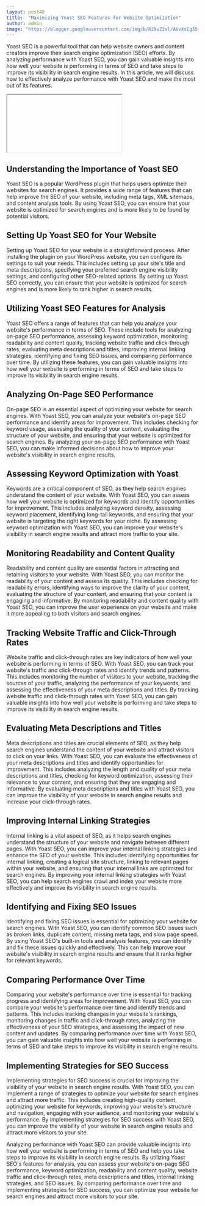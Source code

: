 ```yaml
---
layout: post48
title:  "Maximizing Yoast SEO Features for Website Optimization"
author: admin
image: "https://blogger.googleusercontent.com/img/b/R29vZ2xl/AVvXsEg35spi3N1labAhT4M0wJ5iXGnvmuoGPJX_DUQeQsE2jZ0UTFBwG5KzpFJXIwQ8i2pIt2p3YMeofqnLbpy-cDbKfMHlY_lWwAt_8j85tmxF0WNepaqDqqwYCYHqO4wyvQCyJ7TylYGOQ1siMlxjHNxIpLB96iJBYvjSDlztQikD9Jc7-hUNQEeM9XwySUDB/s1600/20240511_085255.jpg"
---
```




<p>Yoast SEO is a powerful tool that can help website owners and content creators improve their search engine optimization (SEO) efforts. By analyzing performance with Yoast SEO, you can gain valuable insights into how well your website is performing in terms of SEO and take steps to improve its visibility in search engine results. In this article, we will discuss how to effectively analyze performance with Yoast SEO and make the most out of its features.</p>
<iframe src="" />

<iframe width=”100%″ height="auto" loading=”lazy” src=”https://video.twimg.com/ext_tw_video/1693903818025537537/pu/vid/540x540/Cgi5QtGgOhX1ASZR.mp4” title=”Maximizing Yoast SEO Features for Website Optimization” frameborder=”0″ allow=”accelerometer; autoplay; clipboard-write; encrypted-media; gyroscope; picture-in-picture” allowfullscreen="" ></iframe>

<h2>Understanding the Importance of Yoast SEO</h2>
<p>Yoast SEO is a popular WordPress plugin that helps users optimize their websites for search engines. It provides a wide range of features that can help improve the SEO of your website, including meta tags, XML sitemaps, and content analysis tools. By using Yoast SEO, you can ensure that your website is optimized for search engines and is more likely to be found by potential visitors.</p>
<h2>Setting Up Yoast SEO for Your Website</h2>
<p>Setting up Yoast SEO for your website is a straightforward process. After installing the plugin on your WordPress website, you can configure its settings to suit your needs. This includes setting up your site's title and meta descriptions, specifying your preferred search engine visibility settings, and configuring other SEO-related options. By setting up Yoast SEO correctly, you can ensure that your website is optimized for search engines and is more likely to rank higher in search results.</p>
<h2>Utilizing Yoast SEO Features for Analysis</h2>
<p>Yoast SEO offers a range of features that can help you analyze your website's performance in terms of SEO. These include tools for analyzing on-page SEO performance, assessing keyword optimization, monitoring readability and content quality, tracking website traffic and click-through rates, evaluating meta descriptions and titles, improving internal linking strategies, identifying and fixing SEO issues, and comparing performance over time. By utilizing these features, you can gain valuable insights into how well your website is performing in terms of SEO and take steps to improve its visibility in search engine results.</p>
<h2>Analyzing On-Page SEO Performance</h2>
<p>On-page SEO is an essential aspect of optimizing your website for search engines. With Yoast SEO, you can analyze your website's on-page SEO performance and identify areas for improvement. This includes checking for keyword usage, assessing the quality of your content, evaluating the structure of your website, and ensuring that your website is optimized for search engines. By analyzing your on-page SEO performance with Yoast SEO, you can make informed decisions about how to improve your website's visibility in search engine results.</p>
<h2>Assessing Keyword Optimization with Yoast</h2>
<p>Keywords are a critical component of SEO, as they help search engines understand the content of your website. With Yoast SEO, you can assess how well your website is optimized for keywords and identify opportunities for improvement. This includes analyzing keyword density, assessing keyword placement, identifying long-tail keywords, and ensuring that your website is targeting the right keywords for your niche. By assessing keyword optimization with Yoast SEO, you can improve your website's visibility in search engine results and attract more traffic to your site.</p>
<h2>Monitoring Readability and Content Quality</h2>
<p>Readability and content quality are essential factors in attracting and retaining visitors to your website. With Yoast SEO, you can monitor the readability of your content and assess its quality. This includes checking for readability errors, identifying ways to improve the clarity of your content, evaluating the structure of your content, and ensuring that your content is engaging and informative. By monitoring readability and content quality with Yoast SEO, you can improve the user experience on your website and make it more appealing to both visitors and search engines.</p>
<h2>Tracking Website Traffic and Click-Through Rates</h2>
<p>Website traffic and click-through rates are key indicators of how well your website is performing in terms of SEO. With Yoast SEO, you can track your website's traffic and click-through rates and identify trends and patterns. This includes monitoring the number of visitors to your website, tracking the sources of your traffic, analyzing the performance of your keywords, and assessing the effectiveness of your meta descriptions and titles. By tracking website traffic and click-through rates with Yoast SEO, you can gain valuable insights into how well your website is performing and take steps to improve its visibility in search engine results.</p>
<h2>Evaluating Meta Descriptions and Titles</h2>
<p>Meta descriptions and titles are crucial elements of SEO, as they help search engines understand the content of your website and attract visitors to click on your links. With Yoast SEO, you can evaluate the effectiveness of your meta descriptions and titles and identify opportunities for improvement. This includes analyzing the length and quality of your meta descriptions and titles, checking for keyword optimization, assessing their relevance to your content, and ensuring that they are engaging and informative. By evaluating meta descriptions and titles with Yoast SEO, you can improve the visibility of your website in search engine results and increase your click-through rates.</p>
<h2>Improving Internal Linking Strategies</h2>
<p>Internal linking is a vital aspect of SEO, as it helps search engines understand the structure of your website and navigate between different pages. With Yoast SEO, you can improve your internal linking strategies and enhance the SEO of your website. This includes identifying opportunities for internal linking, creating a logical site structure, linking to relevant pages within your website, and ensuring that your internal links are optimized for search engines. By improving your internal linking strategies with Yoast SEO, you can help search engines crawl and index your website more effectively and improve its visibility in search engine results.</p>
<h2>Identifying and Fixing SEO Issues</h2>
<p>Identifying and fixing SEO issues is essential for optimizing your website for search engines. With Yoast SEO, you can identify common SEO issues such as broken links, duplicate content, missing meta tags, and slow page speed. By using Yoast SEO's built-in tools and analysis features, you can identify and fix these issues quickly and effectively. This can help improve your website's visibility in search engine results and ensure that it ranks higher for relevant keywords.</p>
<h2>Comparing Performance Over Time</h2>
<p>Comparing your website's performance over time is essential for tracking progress and identifying areas for improvement. With Yoast SEO, you can compare your website's performance over time and identify trends and patterns. This includes tracking changes in your website's rankings, monitoring changes in traffic and click-through rates, analyzing the effectiveness of your SEO strategies, and assessing the impact of new content and updates. By comparing performance over time with Yoast SEO, you can gain valuable insights into how well your website is performing in terms of SEO and take steps to improve its visibility in search engine results.</p>
<h2>Implementing Strategies for SEO Success</h2>
<p>Implementing strategies for SEO success is crucial for improving the visibility of your website in search engine results. With Yoast SEO, you can implement a range of strategies to optimize your website for search engines and attract more traffic. This includes creating high-quality content, optimizing your website for keywords, improving your website's structure and navigation, engaging with your audience, and monitoring your website's performance. By implementing strategies for SEO success with Yoast SEO, you can improve the visibility of your website in search engine results and attract more visitors to your site.</p>
<p>Analyzing performance with Yoast SEO can provide valuable insights into how well your website is performing in terms of SEO and help you take steps to improve its visibility in search engine results. By utilizing Yoast SEO's features for analysis, you can assess your website's on-page SEO performance, keyword optimization, readability and content quality, website traffic and click-through rates, meta descriptions and titles, internal linking strategies, and SEO issues. By comparing performance over time and implementing strategies for SEO success, you can optimize your website for search engines and attract more visitors to your site.</p>

